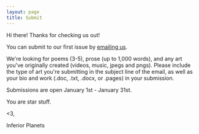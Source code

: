 ```yaml
---
layout: page
title: Submit
---
```


Hi there! Thanks for checking us out! 

You can submit to our first issue by [emailing us](mailto:inferiorplanetsjournal@gmail.com).

We're looking for poems (3-5), prose (up to 1,000 words), and any art you've originally created (videos, music, jpegs and pngs). Please include the type of art you're submitting in the subject line of the email, as well as your bio and work (.doc, .txt, .docx, or .pages) in your submission. 

Submissions are open January 1st - January 31st. 


You are star stuff.


<3, 

Inferior Planets
